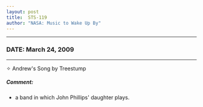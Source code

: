 ```yaml
---
layout: post
title:  STS-119
author: "NASA: Music to Wake Up By"
---
```


----
### DATE: March 24, 2009
----
✧ Andrew's Song by Treestump

##### Comment:
* a band in which John Phillips' daughter plays.
